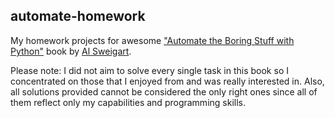 ## automate-homework
My homework projects for awesome ["Automate the Boring Stuff with Python"][1] book by [Al Sweigart][2].

Please note: I did not aim to solve every single task in this book so I concentrated on those
that I enjoyed from and was really interested in. Also, all solutions provided cannot be considered
the only right ones since all of them reflect only my capabilities and programming skills.

[1]: https://www.amazon.com/Automate-Boring-Stuff-Python-Programming/dp/1593275994
[2]: https://inventwithpython.com
